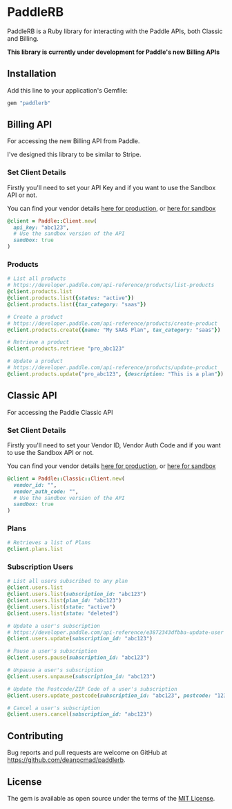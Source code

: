 # PaddleRB

PaddleRB is a Ruby library for interacting with the Paddle APIs, both Classic and Billing.

**This library is currently under development for Paddle's new Billing APIs**

## Installation

Add this line to your application's Gemfile:

```ruby
gem "paddlerb"
```

## Billing API

For accessing the new Billing API from Paddle.

I've designed this library to be similar to Stripe.

### Set Client Details

Firstly you'll need to set your API Key and if you want
to use the Sandbox API or not.

You can find your vendor details [here for production](https://vendors.paddle.com/authentication),
or [here for sandbox](https://sandbox-vendors.paddle.com/authentication)

```ruby
@client = Paddle::Client.new(
  api_key: "abc123",
  # Use the sandbox version of the API
  sandbox: true
)
```

### Products

```ruby
# List all products
# https://developer.paddle.com/api-reference/products/list-products
@client.products.list
@client.products.list({status: "active"})
@client.products.list({tax_category: "saas"})

# Create a product
# https://developer.paddle.com/api-reference/products/create-product
@client.products.create({name: "My SAAS Plan", tax_category: "saas"})

# Retrieve a product
@client.products.retrieve "pro_abc123"

# Update a product
# https://developer.paddle.com/api-reference/products/update-product
@client.products.update("pro_abc123", {description: "This is a plan"})
```

## Classic API

For accessing the Paddle Classic API

### Set Client Details

Firstly you'll need to set your Vendor ID, Vendor Auth Code and if you want
to use the Sandbox API or not.

You can find your vendor details [here for production](https://vendors.paddle.com/authentication),
or [here for sandbox](https://sandbox-vendors.paddle.com/authentication)

```ruby
@client = Paddle::Classic::Client.new(
  vendor_id: "",
  vendor_auth_code: "",
  # Use the sandbox version of the API
  sandbox: true
)
```

### Plans

```ruby
# Retrieves a list of Plans
@client.plans.list
```

### Subscription Users

```ruby
# List all users subscribed to any plan
@client.users.list
@client.users.list(subscription_id: "abc123")
@client.users.list(plan_id: "abc123")
@client.users.list(state: "active")
@client.users.list(state: "deleted")

# Update a user's subscription
# https://developer.paddle.com/api-reference/e3872343dfbba-update-user
@client.users.update(subscription_id: "abc123")

# Pause a user's subscription
@client.users.pause(subscription_id: "abc123")

# Unpause a user's subscription
@client.users.unpause(subscription_id: "abc123")

# Update the Postcode/ZIP Code of a user's subscription
@client.users.update_postcode(subscription_id: "abc123", postcode: "123abc")

# Cancel a user's subscription
@client.users.cancel(subscription_id: "abc123")
```

## Contributing

Bug reports and pull requests are welcome on GitHub at https://github.com/deanpcmad/paddlerb.

## License

The gem is available as open source under the terms of the [MIT License](https://opensource.org/licenses/MIT).

